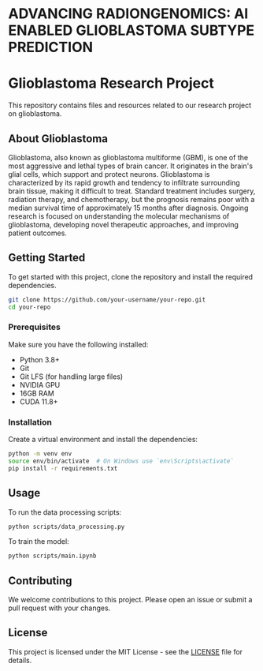 # ADVANCING RADIONGENOMICS: AI ENABLED GLIOBLASTOMA SUBTYPE PREDICTION

# Glioblastoma Research Project

This repository contains files and resources related to our research project on glioblastoma.

## About Glioblastoma

Glioblastoma, also known as glioblastoma multiforme (GBM), is one of the most aggressive and lethal types of brain cancer. It originates in the brain's glial cells, which support and protect neurons. Glioblastoma is characterized by its rapid growth and tendency to infiltrate surrounding brain tissue, making it difficult to treat. Standard treatment includes surgery, radiation therapy, and chemotherapy, but the prognosis remains poor with a median survival time of approximately 15 months after diagnosis. Ongoing research is focused on understanding the molecular mechanisms of glioblastoma, developing novel therapeutic approaches, and improving patient outcomes.


## Getting Started

To get started with this project, clone the repository and install the required dependencies.

```sh
git clone https://github.com/your-username/your-repo.git
cd your-repo
```

### Prerequisites

Make sure you have the following installed:
- Python 3.8+
- Git
- Git LFS (for handling large files)
- NVIDIA GPU 
- 16GB RAM
- CUDA 11.8+

### Installation

Create a virtual environment and install the dependencies:

```sh
python -m venv env
source env/bin/activate  # On Windows use `env\Scripts\activate`
pip install -r requirements.txt
```

## Usage

To run the data processing scripts:

```sh
python scripts/data_processing.py
```

To train the model:

```sh
python scripts/main.ipynb
```

## Contributing

We welcome contributions to this project. Please open an issue or submit a pull request with your changes.

## License

This project is licensed under the MIT License - see the [LICENSE](LICENSE) file for details.
```

